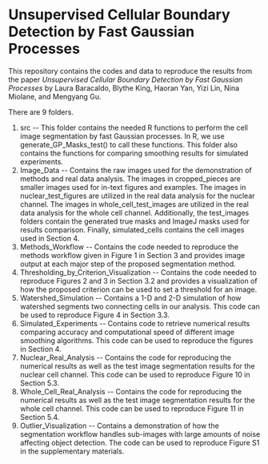 # Unsupervised Cellular Boundary Detection by Fast Gaussian Processes
This repository contains the codes and data to reproduce the results from the paper *Unsupervised Cellular Boundary Detection by Fast Gaussian Processes* by Laura Baracaldo, Blythe King, Haoran Yan, Yizi Lin, Nina Miolane, and Mengyang Gu.

There are 9 folders.

1. src -- This folder contains the needed R functions to perform the cell image segmentation by fast Gaussian processes. In R, we use generate_GP_Masks_test() to call these functions. This folder also contains the functions for comparing smoothing results for simulated experiments.
2. Image_Data -- Contains the raw images used for the demonstration of methods and real data analysis. The images in cropped_pieces are smaller images used for in-text figures and examples. The images in nuclear_test_figures are utilized in the real data analysis for the nuclear channel. The images in whole_cell_test_images are utilized in the real data analysis for the whole cell channel. Additionally, the test_images folders contain the generated true masks and ImageJ masks used for results comparison. Finally, simulated_cells contains the cell images used in Section 4.
3. Methods_Workflow -- Contains the code needed to reproduce the methods workflow given in Figure 1 in Section 3 and provides image output at each major step of the proposed segmentation method.
4. Thresholding_by_Criterion_Visualization -- Contains the code needed to reproduce Figures 2 and 3 in Section 3.2 and provides a visualization of how the proposed criterion can be used to set a threshold for an image.
5. Watershed_Simulation -- Contains a 1-D and 2-D simulation of how watershed segments two connecting cells in our analysis. This code can be used to reproduce Figure 4 in Section 3.3.
6. Simulated_Experiments -- Contains code to retrieve numerical results comparing accuracy and computational speed of different image smoothing algorithms. This code can be used to reproduce the figures in Section 4.
7. Nuclear_Real_Analysis -- Contains the code for reproducing the numerical results as well as the test image segmentation results for the nuclear cell channel. This code can be used to reproduce Figure 10 in Section 5.3.
8. Whole_Cell_Real_Analysis -- Contains the code for reproducing the numerical results as well as the test image segmentation results for the whole cell channel. This code can be used to reproduce Figure 11 in Section 5.4.
9. Outlier_Visualization -- Contains a demonstration of how the segmentation workflow handles sub-images with large amounts of noise affecting object detection. The code can be used to reproduce Figure S1 in the supplementary materials.


